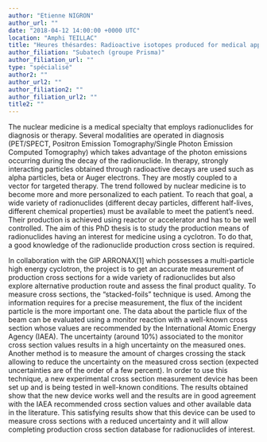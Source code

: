 ```yaml
---
author: "Etienne NIGRON"
author_url: ""
date: "2018-04-12 14:00:00 +0000 UTC"
location: "Amphi TEILLAC"
title: "Heures thésardes: Radioactive isotopes produced for medical applications: setting up an accurate measurement method for production cross section"
author_filiation: "Subatech (groupe Prisma)"
author_filiation_url: ""
type: "spécialisé"
author2: ""
author_url2: ""
author_filiation2: ""
author_filiation_url2: ""
title2: ""
---
```

The nuclear medicine is a medical specialty that employs radionuclides for diagnosis or therapy. Several modalities are operated in diagnosis (PET/SPECT, Positron Emission Tomography/Single Photon Emission Computed Tomography) which takes advantage of the photon emissions occurring during the decay of the radionuclide. In therapy, strongly interacting particles obtained through radioactive decays are used such as alpha particles, beta or Auger electrons. They are mostly coupled to a vector for targeted therapy. The trend followed by nuclear medicine is to become more and more personalized to each patient. To reach that goal, a wide variety of radionuclides (different decay particles, different half-lives, different chemical properties) must be available to meet the patient’s need. Their production is achieved using reactor or accelerator and has to be well controlled. The aim of this PhD thesis is to study the production means of radionuclides having an interest for medicine using a cyclotron. To do that, a good knowledge of the radionuclide production cross section is required.

In collaboration with the GIP ARRONAX[1] which possesses a multi-particle high energy cyclotron, the project is to get an accurate measurement of production cross sections for a wide variety of radionuclides but also explore alternative production route and assess the final product quality. To measure cross sections, the “stacked-foils” technique is used. Among the information requires for a precise measurement, the flux of the incident particle is the more important one. The data about the particle flux of the beam can be evaluated using a monitor reaction with a well-known cross section whose values are recommended by the International Atomic Energy Agency (IAEA). The uncertainty (around 10%) associated to the monitor cross section values results in a high uncertainty on the measured ones. Another method is to measure the amount of charges crossing the stack allowing to reduce the uncertainty on the measured cross section (expected uncertainties are of the order of a few percent). In order to use this technique, a new experimental cross section measurement device has been set up and is being tested in well-known conditions. The results obtained show that the new device works well and the results are in good agreement with the IAEA recommended cross section values and other available data in the literature. This satisfying results show that this device can be used to measure cross sections with a reduced uncertainty and it will allow completing production cross section database for radionuclides of interest.

